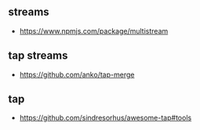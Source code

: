 streams
---

* https://www.npmjs.com/package/multistream

tap streams
----

* https://github.com/anko/tap-merge

tap
---

* https://github.com/sindresorhus/awesome-tap#tools
